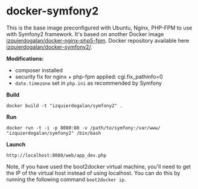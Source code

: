 docker-symfony2
==================
This is the base image preconfigured with Ubuntu, Nginx, PHP-FPM to use with Symfony2 framework. It's based on another Docker image [izquierdogalan/docker-nginx-php5-fpm](https://github.com/izquierdogalan/docker-nginx-php5-fpm). Docker repository available here [izquierdogalan/docker-symfony2/](https://registry.hub.docker.com/u/izquierdogalan/docker-symfony2/).

**Modifications:**
- composer installed
- security fix for nginx + php-fpm applied: cgi.fix_pathinfo=0
- `date.timezone` set in `php.ini` as recommended by Symfony

**Build**

	docker build -t "izquierdogalan/symfony2" .

**Run**

	docker run -t -i -p 8080:80 -v /path/to/symfony:/var/www/ "izquierdogalan/symfony2" /bin/bash

**Launch**

	http://localhost:8080/web/app_dev.php

Note, if you have used the boot2docker virtual machine, you'll need to get the IP of the virtual host instead of using localhost. You can do this by running the following command `boot2docker ip`.
